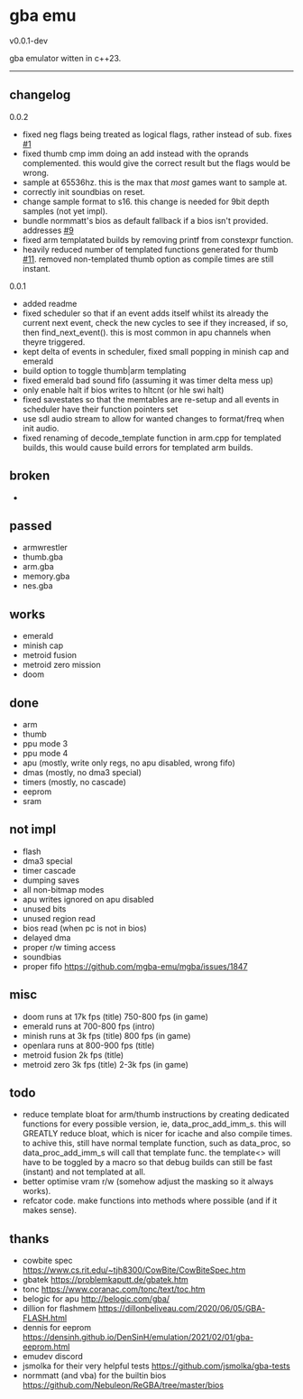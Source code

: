 # gba emu
v0.0.1-dev

gba emulator witten in c++23.

---

## changelog
0.0.2
- fixed neg flags being treated as logical flags, rather instead of sub. fixes [#1](https://github.com/ITotalJustice/notorious_beeg/issues/1)
- fixed thumb cmp imm doing an add instead with the oprands complemented. this would give the correct result but the flags would be wrong.
- sample at 65536hz. this is the max that *most* games want to sample at.
- correctly init soundbias on reset.
- change sample format to s16. this change is needed for 9bit depth samples (not yet impl).
- bundle normmatt's bios as default fallback if a bios isn't provided. addresses [#9](https://github.com/ITotalJustice/notorious_beeg/issues/9)
- fixed arm templatated builds by removing printf from constexpr function.
- heavily reduced number of templated functions generated for thumb [#11](https://github.com/ITotalJustice/notorious_beeg/issues/11). removed non-templated thumb option as compile times are still instant.

0.0.1
- added readme
- fixed scheduler so that if an event adds itself whilst its already the current next event, check the new cycles to see if they increased, if so, then find_next_event(). this is most common in apu channels when theyre triggered.
- kept delta of events in scheduler, fixed small popping in minish cap and emerald
- build option to toggle thumb|arm templating
- fixed emerald bad sound fifo (assuming it was timer delta mess up)
- only enable halt if bios writes to hltcnt (or hle swi halt)
- fixed savestates so that the memtables are re-setup and all events in scheduler have their function pointers set
- use sdl audio stream to allow for wanted changes to format/freq when init audio.
- fixed renaming of decode_template function in arm.cpp for templated builds, this would cause build errors for templated arm builds.

## broken
-

## passed
- armwrestler
- thumb.gba
- arm.gba
- memory.gba
- nes.gba

## works
- emerald
- minish cap
- metroid fusion
- metroid zero mission
- doom

## done
- arm
- thumb
- ppu mode 3
- ppu mode 4
- apu (mostly, write only regs, no apu disabled, wrong fifo)
- dmas (mostly, no dma3 special)
- timers (mostly, no cascade)
- eeprom
- sram

## not impl
- flash
- dma3 special
- timer cascade
- dumping saves
- all non-bitmap modes
- apu writes ignored on apu disabled
- unused bits
- unused region read
- bios read (when pc is not in bios)
- delayed dma
- proper r/w timing access
- soundbias
- proper fifo <https://github.com/mgba-emu/mgba/issues/1847>

## misc
- doom runs at 17k fps (title) 750-800 fps (in game)
- emerald runs at 700-800 fps (intro)
- minish runs at 3k fps (title) 800 fps (in game)
- openlara runs at 800-900 fps (title)
- metroid fusion 2k fps (title)
- metroid zero 3k fps (title) 2-3k fps (in game)

## todo
- reduce template bloat for arm/thumb instructions by creating dedicated functions for every possible version, ie, data_proc_add_imm_s. this will GREATLY reduce bloat, which is nicer for icache and also compile times. to achive this, still have normal template function, such as data_proc, so data_proc_add_imm_s will call that template func. the template<> will have to be toggled by a macro so that debug builds can still be fast (instant) and not templated at all.
- better optimise vram r/w (somehow adjust the masking so it always works).
- refcator code. make functions into methods where possible (and if it makes sense).

## thanks
- cowbite spec <https://www.cs.rit.edu/~tjh8300/CowBite/CowBiteSpec.htm>
- gbatek <https://problemkaputt.de/gbatek.htm>
- tonc <https://www.coranac.com/tonc/text/toc.htm>
- belogic for apu <http://belogic.com/gba/>
- dillion for flashmem <https://dillonbeliveau.com/2020/06/05/GBA-FLASH.html>
- dennis for eeprom <https://densinh.github.io/DenSinH/emulation/2021/02/01/gba-eeprom.html>
- emudev discord
- jsmolka for their very helpful tests <https://github.com/jsmolka/gba-tests>
- normmatt (and vba) for the builtin bios <https://github.com/Nebuleon/ReGBA/tree/master/bios>
